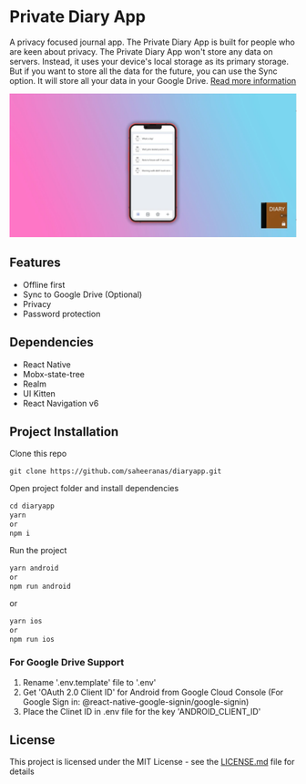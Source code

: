 <!--
  Title: Private Diary App
  Description: A privacy focused diary/journal app
  Author: saheeranas
  -->

# Private Diary App

A privacy focused journal app. The Private Diary App is built for people who are keen about privacy. The Private Diary App won't store any data on servers. Instead, it uses your device's local storage as its primary storage. But if you want to store all the data for the future, you can use the Sync option. It will store all your data in your Google Drive. [Read more information](https://www.saheeranas.com/project/diary)

<kbd>
  <img src="docs/diary-app.webp?raw=true"> 
</kbd>

## Features

- Offline first
- Sync to Google Drive (Optional)
- Privacy
- Password protection

## Dependencies

- React Native
- Mobx-state-tree
- Realm
- UI Kitten
- React Navigation v6 

## Project Installation

Clone this repo

```
git clone https://github.com/saheeranas/diaryapp.git
```

Open project folder and install dependencies

```
cd diaryapp
yarn
or
npm i
```

Run the project

```
yarn android
or
npm run android
```

or

```
yarn ios
or
npm run ios
```

### For Google Drive Support

1. Rename '.env.template' file to '.env'
2. Get 'OAuth 2.0 Client ID' for Android from Google Cloud Console (For Google Sign in: @react-native-google-signin/google-signin)
3. Place the Clinet ID in .env file for the key 'ANDROID_CLIENT_ID'

## License

This project is licensed under the MIT License - see the [LICENSE.md](LICENSE) file for details
